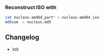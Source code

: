 ### **Reconstruct ISO with**
```bash
cat nucleus-amd64_part* > nucleus-amd64.iso
md5sum -c nucleus.md5
```

## Changelog

- Init

